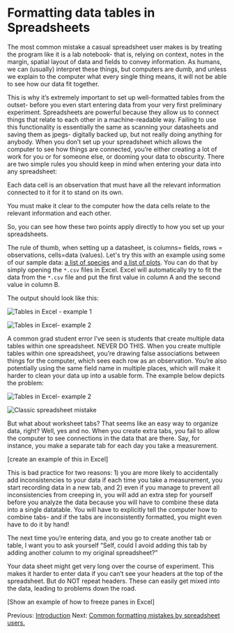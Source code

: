 # Formatting data tables in Spreadsheets #

The most common mistake a casual spreadsheet user makes is by treating the program like it is a lab notebook- that is, relying on context, notes in the margin, spatial layout of data and fields to convey information. As humans, we can (usually) interpret these things, but computers are dumb, and unless we explain to the computer what every single thing means, it will not be able to see how our data fit together.

This is why it’s extremely important to set up well-formatted tables from the outset- before you even start entering data from your very first preliminary experiment. Spreadsheets are powerful because they allow us to connect things that relate to each other in a  machine-readable way. Failing to use this functionality is essentially the same as scanning your datasheets and saving them as jpegs- digitally backed up, but not really doing anything for anybody. When you don’t set up your spreadsheet which allows the computer to see how things are connected, you’re either creating a lot of work for you or for someone else, or dooming your data to obscurity.
There are two simple rules you should keep in mind when entering your data into any spreadsheet:

Each data cell is an observation that must have all the relevant information connected to it for it to stand on its own.

You must make it clear to the computer how the data cells relate to the relevant information and each other.

So, you can see how these two points apply directly to how you set up your spreadsheets. 

The rule of thumb, when setting up a datasheet, is columns= fields, rows = observations, cells=data (values).
Let's try this with an example using some of our sample data: [a list of species](../../../data/biology/species.csv) and [a list of plots](../../../data/biology/plots.csv). You can do that by simply opening the `*.csv` files in Excel. Excel will automatically try to fit the data from the `*.csv` file and put the first value in column A and the second value in column B. 

The output should look like this:

![Tables in Excel - example 1](../../../img/excel_tables_example.png)

![Tables in Excel- example 2](../../../img/excel_tables_example1.png)



A common grad student error I’ve seen is students that create multiple data tables within one spreadsheet. NEVER DO THIS. When you create multiple tables within one spreadsheet, you’re drawing false associations between things for the computer, which sees each row as an observation. You’re also potentially using the same field name in multiple places, which will make it harder to clean your data up into a usable form. The example below depicts the problem:

![Tables in Excel- example 2](../../../img/excel_tables_example_sk_e1_p1.png)

![Classic spreadsheet mistake](../../../img/many_tables_one_sheet.jpg)


But what about worksheet tabs? That seems like an easy way to organize data, right? Well, yes and no. When you create extra tabs, you fail to allow the computer to see connections in the data that are there. Say, for instance, you make a separate tab for each day you take a measurement.

 

[create an example of this in Excel]

This is bad practice for two reasons: 1) you are more likely to accidentally add inconsistencies to your data if each time you take a measurement, you start recording data in a new tab, and 2) even if you manage to prevent all inconsistencies from creeping in, you will add an extra step for yourself before you analyze the data because you will have to combine these data into a single datatable. You will have to explicitly tell the computer how to combine tabs- and if the tabs are inconsistently formatted, you might even have to do it by hand!

The next time you’re entering data, and you go to create another tab or table, I want you to ask yourself “Self, could I avoid adding this tab by adding another column to my original spreadsheet?”

Your data sheet might get very long over the course of experiment. This makes it harder to enter data if you can’t see your headers at the top of the spreadsheet. But do NOT repeat headers. These can easily get mixed into the data, leading to problems down the road.

[Show an example of how to freeze panes in Excel]


Previous: [Introduction](00-intro.md)  Next: [Common formatting mistakes by spreadsheet users.](02-common-mistakes.md)
